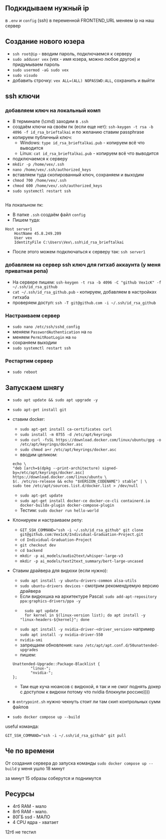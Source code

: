 ## Подкидываем нужный ip

в `.env` и `config` (ssh) в переменной FRONTEND_URL меняем ip на наш сервер

## Создание нового юзера

- `ssh root@ip` - вводим пароль, подключаемся к серверу
- `sudo adduser vex` (vex - имя юзера, можно любое другое) и придумываем пароль
- `sudo usermod -aG sudo vex`
- `sudo visudo`
- добавить строчку: `vex ALL=(ALL) NOPASSWD:ALL`, сохранить и выйти

## ssh ключи

### добавляем ключ на локальный комп

- В терминале (\cmd) заходим в `.ssh`
- создаём ключи на своём пк (если еще нет): `ssh-keygen -t rsa -b 4096 -f id_rsa_brieftalkai` и по желанию ставим passphrase
- копируем публичный ключ:
    - Windows: `type id_rsa_brieftalkai.pub` - копируем всё что выводится
    - Linux: `cat id_rsa_brieftalkai.pub` - копируем всё что выводится
- подключаемся к серверу
- `mkdir -p /home/vex/.ssh`
- `nano /home/vex/.ssh/authorized_keys`
- вставляем туда скопированный ключ, сохраняем и выходим
- `chmod 700 /home/vex/.ssh`
- `chmod 600 /home/vex/.ssh/authorized_keys`
- `sudo systemctl restart ssh`

```

```

На локальном пк:
- В папке `.ssh` создаём файл `config`
- Пишем туда:
```
Host server1
    HostName 45.8.249.209
    User vex
    IdentityFile C:\Users\Vex\.ssh\id_rsa_brieftalkai
```
- После этого можем подключаться к серверу так: `ssh server1`

### добавляем на сервер ssh ключ для гитхаб аккаунта (у меня приватная репа)

- На сервере пишем: `ssh-keygen -t rsa -b 4096 -C "github Vex1cK" -f ~/.ssh/id_rsa_github`
- `cat ~/.ssh/id_rsa_github.pub` - копируем, добавляем в настройках гитхаба
- проверяем доступ: `ssh -T git@github.com -i ~/.ssh/id_rsa_github`

### Настраиваем сервер

- `sudo nano /etc/ssh/sshd_config`
- меняем `PasswordAuthentication` на `no`
- меняем `PermitRootLogin` на `no`
- сохраняем выходим
- `sudo systemctl restart ssh`

### Рестартим сервер

- `sudo reboot`

## Запускаем шнягу

- `sudo apt update && sudo apt upgrade -y`
- `sudo apt-get install git`
- ставим docker:
    - `sudo apt-get install ca-certificates curl`
    - `sudo install -m 0755 -d /etc/apt/keyrings`
    - `sudo curl -fsSL https://download.docker.com/linux/ubuntu/gpg -o /etc/apt/keyrings/docker.asc`
    - `sudo chmod a+r /etc/apt/keyrings/docker.asc`
    - вводим целиком:
    ```
    echo \
  "deb [arch=$(dpkg --print-architecture) signed-by=/etc/apt/keyrings/docker.asc] https://download.docker.com/linux/ubuntu \
  $(. /etc/os-release && echo "$VERSION_CODENAME") stable" | \
  sudo tee /etc/apt/sources.list.d/docker.list > /dev/null
  ```
    - `sudo apt-get update`
    - `sudo apt-get install docker-ce docker-ce-cli containerd.io docker-buildx-plugin docker-compose-plugin`
    - Тестим: `sudo docker run hello-world`
- Клонируем и настраиваем репу:
    - `GIT_SSH_COMMAND="ssh -i ~/.ssh/id_rsa_github" git clone git@github.com:Vex1cK/Individual-Graduation-Project.git`
    - `cd Individual-Graduation-Project`
    - `git checkout dev`
    - `cd backend`
    - `mkdir -p ai_models/audio2text/whisper-large-v3`
    - `mkdir -p ai_models/text2text_summary/bert-large-uncased`

- Ставим драйвера для видюхи (если нужно):
    - `sudo apt install -y ubuntu-drivers-common alsa-utils`
    - `sudo ubuntu-drivers devices` - смотрим рекомендуемую версию драйвера
    - Если видюхшка на архитектуре Pascal: `sudo add-apt-repository ppa:graphics-drivers/ppa -y`
    - ```
        sudo apt update
        for kernel in $(linux-version list); do apt install -y "linux-headers-${kernel}"; done
      ```
    - `sudo apt install -y nvidia-driver-<driver_version>` например `sudo apt install -y nvidia-driver-550`
    - `nvidia-smi`
    - запрещаем обновления: `nano /etc/apt/apt.conf.d/50unattended-upgrades`
    - пишем: 
    ```
    Unattended-Upgrade::Package-Blacklist {
            "linux-";
            "nvidia-";
    };
   ```
    - Там еще куча нюансов с видюхой, я так и не смог поднять докер с доступом к видюхи потому что nvidia блокнули россию))))

- в `entrypoint.sh` нужно чекнуть стоит ли там скип контрольных сумм файлов
- `sudo docker compose up --build`

useful команда:

`GIT_SSH_COMMAND="ssh -i ~/.ssh/id_rsa_github" git pull`


## Че по времени
От создания сервера до запуска команды `sudo docker compose up --build` у меня ушло 18 минут

за минут 15 образы соберутся и поднимутся

## Ресурсы

- 4гб RAM - мало
- 8гб RAM - мало.
- 80ГБ ssd - МАЛО
- 4 CPU ядра - хватает

12гб не тестил